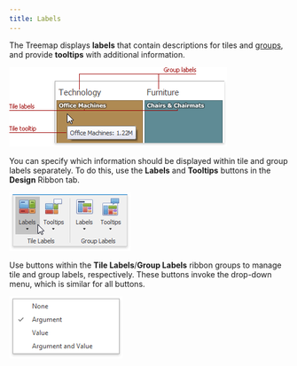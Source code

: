 ```yaml
---
title: Labels
---
```

The Treemap displays **labels** that contain descriptions for tiles and [groups](../../../../../dashboard-for-desktop/articles/dashboard-designer/designing-dashboard-items/treemap/grouping.md), and provide **tooltips** with additional information.

![Treemap_LabelTooltipExample](../../../../images/Img125431.png)

You can specify which information should be displayed within tile and group labels separately. To do this, use the **Labels** and **Tooltips** buttons in the **Design** Ribbon tab.

![Treemap_LabelTooltip_Ribbon](../../../../images/Img125432.png)

Use buttons within the **Tile Labels**/**Group Labels** ribbon groups to manage tile and group labels, respectively. These buttons invoke the drop-down menu, which is similar for all buttons.

![Treemap_LabelTooltip_DropDown](../../../../images/Img125433.png)